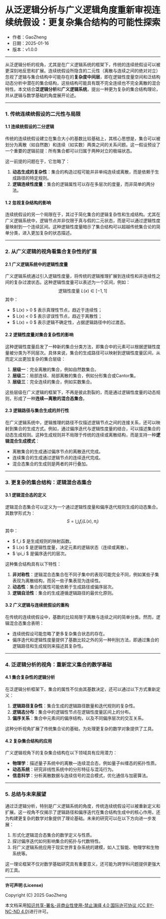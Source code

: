 # **从泛逻辑分析与广义逻辑角度重新审视连续统假设：更复杂集合结构的可能性探索**

- 作者：GaoZheng
- 日期：2025-01-16
- 版本：v1.0.0

---

从泛逻辑分析的视角，尤其是在广义逻辑系统的框架下，传统的连续统假设可以被更深刻地反思和扩展。连续统假设所隐含的二元性（离散与连续之间的绝对对立）忽视了逻辑与集合结构中可能存在的**复杂度中间层**，即在逻辑性度量空间和泛结构动态分析中潜在的集合结构，这些结构可能具有既不完全连续也不完全离散的混合特性。本文结合**泛逻辑分析**和**广义逻辑系统**，提出一种更为复杂的集合结构理论，并从逻辑与数学基础的角度展开论述。

---

### 1. **传统连续统假设的二元性与局限**
#### 1.1 **连续统假设的二分逻辑**
传统的连续统假设建立在集合大小的基数比较基础上，其核心思想是，集合可以被划分为离散（如自然数）和连续（如实数）两类之间的关系问题。这一假设预设了一个重要的逻辑前提：所有集合都可以归属于两种对立的极端状态。

这一前提的问题在于，它忽略了：
1. **动态生成的复杂性**：集合的构造过程可能并非单纯连续或离散，而是依赖于生成路径的特定规则。
2. **逻辑连续性度量**：集合的逻辑属性可以存在多层次的度量，而非简单的两分法。

#### 1.2 **忽视复杂结构的影响**
连续统假设的另一个局限在于，其过于简化集合的逻辑复杂性和生成结构。尤其在广义逻辑系统中，逻辑节点并非仅限于真与假的二元状态，而是可以通过逻辑性度量映射到一个连续区间。这种逻辑性度量暗示了集合结构可以超越传统集合论的简单分类，进入更加复杂的状态描述。

---

### 2. **从广义逻辑的视角看集合复杂性的扩展**
#### 2.1 **广义逻辑系统中的逻辑性度量**
广义逻辑系统通过引入逻辑性度量，将传统的逻辑推理扩展到连续性和非连续性之间的复杂过渡状态。这种逻辑性度量可以表述为一个区间，例如：
$$
\text{逻辑性度量 } L(x) \in [-1, 1]
$$
其中：
- $ L(x) > 0 $ 表示真理性节点，趋近于连续性；
- $ L(x) < 0 $ 表示谬误性节点，趋近于离散性；
- $ L(x) = 0 $ 表示逻辑不确定性，占据逻辑路径中的过渡态。

#### 2.2 **逻辑性度量对集合复杂性的影响**
这种逻辑性度量启发了一种新的集合分类方法，即集合中的元素可以根据逻辑性度量被分类为不同层次。具体来说，集合的生成路径可以映射到逻辑性度量区间，从而定义出更加复杂的集合层级：
1. **层级一**：完全离散的集合，例如自然数集合。
2. **层级二**：局部连续、局部离散的集合，例如分形集合或Cantor集。
3. **层级三**：完全连续的集合，例如实数集合。

这些层级在广义逻辑的框架下，不再是彼此割裂的，而是通过逻辑性度量的动态规则，形成了一种**连续—离散的混合态集合**。

#### 2.3 **逻辑路径与集合生成的并行性**
在广义逻辑系统中，逻辑推理的路径不仅描述逻辑节点之间的连接关系，还可以映射到集合的生成方式。例如，通过偏序迭代与逻辑性度量的结合，可以描述集合的动态生成规则。这种生成规则并不局限于传统的连续或离散结构，而是支持一种**逻辑混合生成模式**：
- 离散集合的生成通过偏序节点的离散迭代完成。
- 连续集合的生成通过逻辑节点的连续迭代完成。
- 混合态集合的生成则是两者的并行叠加。

---

### 3. **更复杂的集合结构：逻辑混合态集合**
#### 3.1 **逻辑混合态的定义**
逻辑混合态集合可以定义为一个通过逻辑性度量和偏序迭代规则生成的动态集合。其数学形式为：
$$
S = \bigcup_{i} f_i(L(x), \pi_i)
$$
其中：
- $ f_i $ 是生成规则的映射函数。
- $ L(x) $ 是逻辑性度量，决定元素的逻辑状态（连续或离散）。
- $ \pi_i $ 是偏序迭代的层次。

这种集合结构具有以下特性：
1. **非对称性**：逻辑混合态集合在不同子集中的表现可能完全不同，例如某些子集表现为离散结构，而另一些子集表现为连续性。
2. **动态性**：集合的属性可能依赖于生成路径或偏序层次。
3. **逻辑自洽性**：集合的生成遵循逻辑路径的最优化原则。

#### 3.2 **广义逻辑与连续统假设的重构**
在传统的连续统假设中，基数的比较局限于离散与连续之间的简单分类。然而，逻辑混合态集合表明：
- 连续统假设可能忽略了更多复杂集合状态的存在。
- 偏序迭代和逻辑性度量提供了基数比较之外的另一种判别方法，即通过集合的逻辑路径和生成规则来描述其复杂性。

---

### 4. **泛逻辑分析的视角：重新定义集合的数学基础**
#### 4.1 **集合复杂性的逻辑分析**
在泛逻辑分析框架下，集合的属性不仅由其基数决定，还可以通过以下方式重新定义：
1. **逻辑路径复杂性**：集合生成的逻辑路径数量和迭代规则的复杂性。
2. **逻辑态分布**：集合中的逻辑性节点在逻辑性度量区间上的分布。
3. **偏序关系**：集合中元素间的偏序结构，以及不同偏序层次的交互关系。

这种分析视角扩展了传统集合论的基础，为处理更复杂的数学对象提供了工具。

#### 4.2 **复杂集合结构的应用**
广义逻辑视角下的复杂集合结构在以下领域具有应用潜力：
- **物理学**：描述量子系统中的离散—连续混合态，例如量子纠缠态的拓扑性质。
- **动态系统**：研究非线性系统中的分形特征与混沌行为。
- **信息科学**：分析离散数据与连续信号的混合模式，优化通信与加密算法。

---

### 5. **总结与未来展望**
通过泛逻辑分析，特别是广义逻辑系统的角度，传统连续统假设可以被重新定义和扩展。这一视角不仅揭示了逻辑路径和偏序迭代在集合结构生成中的核心作用，还为构建更复杂的数学对象提供了理论基础。未来的研究可以在以下方向进一步发展：
1. 形式化逻辑混合态集合的数学定义与性质。
2. 探讨偏序迭代如何影响集合的拓扑与代数特性。
3. 将广义逻辑系统应用于现实世界复杂系统的建模，如人工智能、物理学和生物系统等。

这一理论框架不仅对数学基础研究具有重要意义，还可能为跨学科问题提供更强大的工具。

---

**许可声明 (License)**

Copyright (C) 2025 GaoZheng 

本文档采用[知识共享-署名-非商业性使用-禁止演绎 4.0 国际许可协议 (CC BY-NC-ND 4.0)](https://creativecommons.org/licenses/by-nc-nd/4.0/deed.zh-Hans)进行许可。
